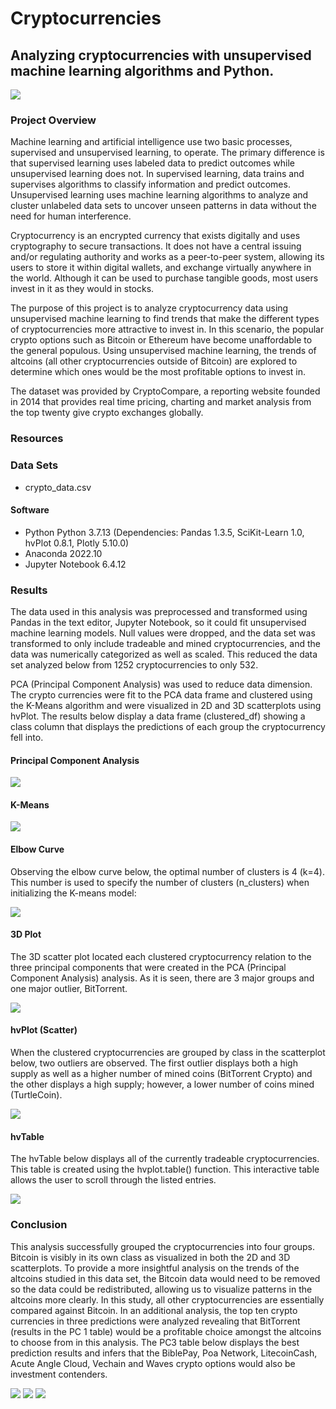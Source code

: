 # Cryptocurrencies
 
## Analyzing cryptocurrencies with unsupervised machine learning algorithms and Python. 

![](Images/cryptopic.jpg)

### Project Overview

Machine learning and artificial intelligence use two basic processes, supervised and unsupervised learning, to operate. The primary difference is that supervised learning uses labeled data to predict outcomes while unsupervised learning does not. In supervised learning, data trains and supervises algorithms to classify information and predict outcomes. Unsupervised learning uses machine learning algorithms to analyze and cluster unlabeled data sets to uncover unseen patterns in data without the need for human interference. 

Cryptocurrency is an encrypted currency that exists digitally and uses cryptography to secure transactions. It does not have a central issuing and/or regulating authority and works as a peer-to-peer system, allowing its users to store it within digital wallets, and exchange virtually anywhere in the world. Although it can be used to purchase tangible goods, most users invest in it as they would in stocks. 

The purpose of this project is to analyze cryptocurrency data using unsupervised machine learning to find trends that make the different types of cryptocurrencies more attractive to invest in. In this scenario, the popular crypto options such as Bitcoin or Ethereum have become unaffordable to the general populous. Using unsupervised machine learning, the trends of altcoins (all other cryptocurrencies outside of Bitcoin) are explored to determine which ones would be the most profitable options to invest in. 

The dataset was provided by CryptoCompare, a reporting website founded in 2014 that provides real time pricing, charting and market analysis from the top twenty give crypto exchanges globally. 

### Resources

### Data Sets

* crypto_data.csv

#### Software

* Python Python 3.7.13 (Dependencies: Pandas 1.3.5,  SciKit-Learn 1.0, hvPlot 0.8.1, Plotly 5.10.0)
* Anaconda 2022.10
* Jupyter Notebook 6.4.12

### Results

The data used in this analysis was preprocessed and transformed using Pandas in the text editor, Jupyter Notebook, so it could fit unsupervised machine learning models. Null values were dropped, and the data set was transformed to only include tradeable and mined cryptocurrencies, and the data was numerically categorized as well as scaled. This reduced the data set analyzed below from 1252 cryptocurrencies to only 532.

PCA (Principal Component Analysis) was used to reduce data dimension. The crypto currencies were fit to the PCA data frame and clustered using the K-Means algorithm and were visualized in 2D and 3D scatterplots using hvPlot. The results below display a data frame (clustered_df) showing a class column that displays the predictions of each group the cryptocurrency fell into. 

#### Principal Component Analysis

![](Images/PCAcode.jpg)

#### K-Means

![](Images/kmeans.jpg)

#### Elbow Curve

Observing the elbow curve below, the optimal number of clusters is 4 (k=4). This number is used to specify the number of clusters (n_clusters) when initializing the K-means model:

![](Images/elbowgraph.jpg)

#### 3D Plot

The 3D scatter plot located each clustered cryptocurrency relation to the three principal components that were created in the PCA (Principal Component Analysis) analysis. As it is seen, there are 3 major groups and one major outlier, BitTorrent. 

![](Images/3dscatterplot.jpg)

#### hvPlot (Scatter)

When the clustered cryptocurrencies are grouped by class in the scatterplot below, two outliers are observed. The first outlier displays both a high supply as well as a higher number of mined coins (BitTorrent Crypto) and the other displays a high supply; however, a lower number of coins mined (TurtleCoin). 

![](Images/hvscatterplot.jpg)

#### hvTable
The hvTable below displays all of the currently tradeable cryptocurrencies. This table is created using the hvplot.table() function. This interactive table allows the user to scroll through the listed entries. 

![](Images/hvplottable.jpg)

### Conclusion

This analysis successfully grouped the cryptocurrencies into four groups. Bitcoin is visibly in its own class as visualized in both the 2D and 3D scatterplots. To provide a more insightful analysis on the trends of the altcoins studied in this data set, the Bitcoin data would need to be removed so the data could be redistributed, allowing us to visualize patterns in the altcoins more clearly. In this study, all other cryptocurrencies are essentially compared against Bitcoin. 
In an additional analysis, the top ten crypto currencies in three predictions were analyzed revealing that BitTorrent (results in the PC 1 table) would be a profitable choice amongst the altcoins to choose from in this analysis. The PC3 table below displays the best prediction results and infers that the BiblePay, Poa Network, LitecoinCash, Acute Angle Cloud, Vechain and Waves crypto options would also be investment contenders. 

![](Images/PC1table.jpg)
![](Images/PC2table.jpg)
![](Images/PC3table.jpg)
